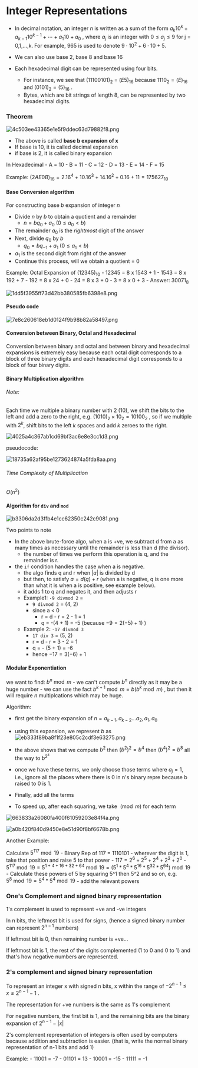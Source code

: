 # Integer Representations

- In decimal notation, an integer $n$ is written as a sum of the form $a_k 10^k + a_{k−1} 10^{k−1} + ⋯+ a_1 10 + a_0$ , where $a_j$ is an integer with
$0 ≤ a_j ≤ 9$ for j = 0,1,…,k. For example, 965 is used to denote $9 ⋅ 10^2 + 6 ⋅ 10 + 5$. 

- We can also use base 2, base 8 and base 16

- Each hexadecimal digit can be represented using four bits. 
    - For instance, we see that $(1110 0101)_2$  = $(E5)_{16}$  because $1110_2 = (E)_{16}$  and $(0101)_2 = (5)_{16}$ . 
    - Bytes, which are bit strings of length 8, can be represented by two hexadecimal digits.

### Theorem


![4c503ee43365e1e5f9ddec63d79882f8.png](4c503ee43365e1e5f9ddec63d79882f8.png)

- The above is called **base b expansion of x**
- If base is 10, it is called decimal expansion
- if base is 2, it is called binary expansion

In Hexadecimal
    - A = 10
    - B = 11
    - C = 12 
    - D = 13 
    - E = 14
    - F = 15

Example: $(2AE0B)_{16} = 2 . 16^4 + 10 . 16^3 + 14 . 16^2 + 0 . 16 + 11 = 175627_{10}$ 

#### Base Conversion algorithm

For constructing base $b$ expansion of integer $n$ 
- Divide $n$ by $b$ to obtain a quotient and a remainder
    - $n = bq_0 + a_0$   ($0 ≤ a_0 < b$)
- The remainder $a_0$ is the _rightmost_ digit of the answer
- Next, divide $q_0$ by $b$ 
    - $q_0= bq_{-1} + a_1$   ($0 ≤ a_1 < b$) 
- $a_1$ is the second digit from right of the answer
- Continue this process, will we obtain a quotient = 0

Example: Octal Expansion of $(12345)_{10}$ 
    - 12345 = 8 x 1543 + 1
    - 1543 = 8 x 192 + 7
    - 192 = 8 x 24 + 0 
    - 24 = 8 x 3 + 0
    - 3 = 8 x 0 + 3
    - Answer: $30071_8$ 

![1dd5f3955ff73d42bb380585fb6398e8.png](1dd5f3955ff73d42bb380585fb6398e8.png)

#### Pseudo code 

![7e8c260618eb1d0124f9b98b82a58497.png](7e8c260618eb1d0124f9b98b82a58497.png)

#### Conversion between Binary, Octal and Hexadecimal

Conversion between binary and octal and between binary and hexadecimal expansions is extremely easy because each octal digit corresponds to a block of three binary digits and each hexadecimal digit corresponds to a block of four binary digits.

#### Binary Multiplication algorithm

###### Note: 
Each time we multiple a binary number with 2 (10), we shift the bits to the left and add a zero to the right, e.g. $(1010)_2 \times 10_2 = 10100_2$ , so if we multiple with $2^k$, shift bits to the left $k$ spaces and add $k$ zeroes to the right.


![4025a4c367ab1cd69bf3ac6e8e3cc1d3.png](4025a4c367ab1cd69bf3ac6e8e3cc1d3.png)


pseudocode: 

![18735a62af95be1273624874a5fda8aa.png](18735a62af95be1273624874a5fda8aa.png)


###### Time Complexity of Multiplication

$O(n^2)$ 

#### Algorithm for `div` and `mod`

![b3306da2d3ffb4e1cc62350c242c9081.png](b3306da2d3ffb4e1cc62350c242c9081.png)

Two points to note 
- In the above brute-force algo, when a is +ve, we subtract d from a as many times as necessary until the remainder is less than d (the divisor).
    - the number of times we perform this operation is q, and the remainder is r.
- the `if` condition handles the case when a is negative.
    - the algo finds q and r when $|a|$ is divided by d 
    - but then, to satisfy $a = d(q) + r$ (when a is negative, q is one more than what it is when a is positive, see example below).
    - it adds 1 to q and negates it, and then adjusts r
    - Example1: `-9 divmod 2` =
        - `9 divmod 2` = (4, 2)
        - since a < 0
            - r = d - r = 2 - 1 = 1
            - q = -(4 + 1) = -5 (because $-9 = 2 (-5) + 1)$ ) 
    - Example 2: `-17 divmod 3`
        - `17 div 3` = (5, 2)
        - r = d - r = 3 - 2 = 1 
        - q = - (5 + 1) = -6
        - hence $-17 = 3(-6) + 1$ 

#### Modular Exponentiation 

we want to find: $b^n \bmod m$ 
    - we can't compute $b^n$ directly as it may be a huge number
    - we can use the fact $b^{k + 1} \bmod m = b (b^k \bmod m)$ , but then it will require $n$ multiplcations which may be huge.

Algorithm: 
- first get the binary expansion of $n = a_{k-1}, a_{k-2} … a_2, a_1, a_0$
- using this expansion, we represent $b$ as ![eb333f89ba8f1f23e805c2cdf3e63275.png](eb333f89ba8f1f23e805c2cdf3e63275.png)

- the above shows that we compute $b^2$ then $(b^2)^2 = b^4$ then $(b^4)^2 = b^8$ all the way to $b^{2^k}$ 
- once we have these terms, we only choose those terms where $a_j = 1$, i.e., ignore all the places where there is $0$ in n's binary repre because b raised to 0 is 1.
- Finally, add all the terms
- To speed up, after each squaring, we take $\pmod m$ for each term

![663833a26080fa400f61059203e84f4a.png](663833a26080fa400f61059203e84f4a.png)

![a0b420f840d9450e8e51d90f8bf6678b.png](a0b420f840d9450e8e51d90f8bf6678b.png)

Another Example: 

Calculate $5^{117} \bmod 19$ 
    - Binary Rep of 117 = 1110101
    - wherever the digit is 1, take that position and raise 5 to that power
    - $117 = 2^6 + 2^5 + 2^4 + 2^2 + 2^0$ 
    - $5^{117} \bmod 19 = 5^{1 + 4 + 16 + 32 + 64} \bmod 19 = (5^1 * 5^4 * 5^{16} * 5^{32} * 5^{64}) \bmod 19$
    - Calculate these powers of 5 by squaring 5^1 then 5^2 and so on, e.g. $5^8 \bmod 19 = 5^4 * 5^4 \bmod 19$
    - add the relevant powers
    
### One's Complement and signed binary representation

1's complement is used to represent +ve and -ve integers

In n bits, the leftmost bit is used for signs, (hence a signed binary number can represent $2^{n-1}$ numbers)

If leftmost bit is 0, then remaining number is +ve…

If leftmost bit is 1, the rest of the digits complemented (1 to 0 and 0 to 1) and that's how negative numbers are represented.

### 2's complement and signed binary representation

To represent an integer x with signed n bits, x within the range of $-2^{n-1}≤ x ≤ 2^{n-1} -1$ .

The representation for +ve numbers is the same as 1's complement

For negative numbers, the first bit is 1, and the remaining bits are the binary expansion of $2^{n-1} - |x|$ 

2's complement representation of integers is often used by computers because addition and subtraction is easier. (that is, write the normal binary representation of n-1 bits and add 1)

Example:
    - 11001 = -7
    - 01101 = 13
    - 10001 = -15
    - 11111 = -1